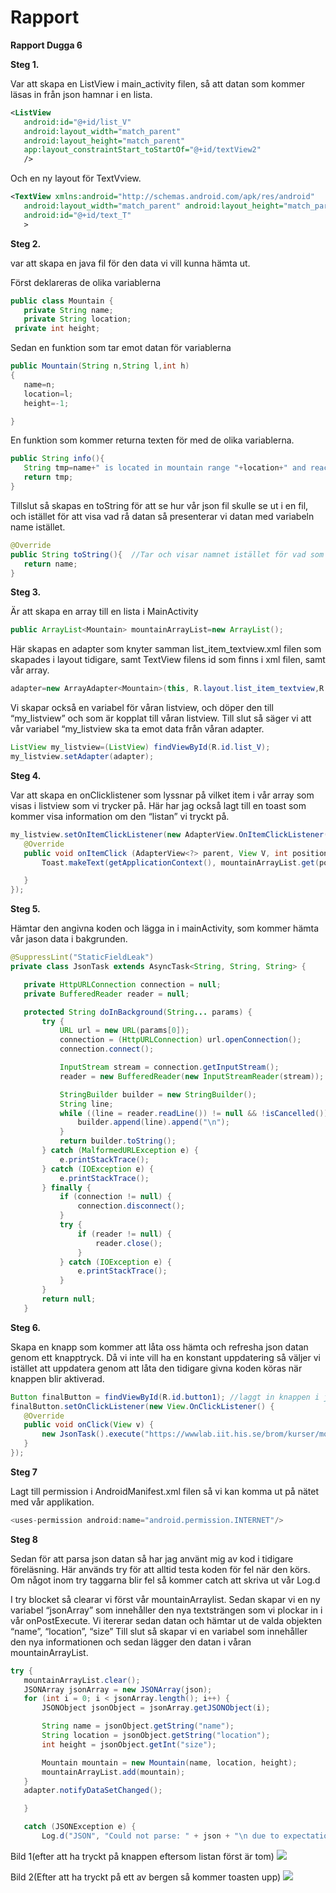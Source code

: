 
# Rapport

**Rapport Dugga 6**


**Steg 1.**

Var att skapa en ListView i main_activity filen, så att datan som kommer läsas in från json hamnar i en lista.

```xml
<ListView
   android:id="@+id/list_V"
   android:layout_width="match_parent"
   android:layout_height="match_parent"
   app:layout_constraintStart_toStartOf="@+id/textView2"
   />
```
Och en ny layout för TextVview.
```xml
<TextView xmlns:android="http://schemas.android.com/apk/res/android"
   android:layout_width="match_parent" android:layout_height="match_parent"
   android:id="@+id/text_T"
   >
```
**Steg 2.**

var att skapa en java fil för den data vi vill kunna hämta ut.

Först deklareras de olika variablerna
```java
public class Mountain {
   private String name;
   private String location;
 private int height;
```
Sedan en funktion som tar emot datan för variablerna
```java
public Mountain(String n,String l,int h)
{
   name=n;
   location=l;
   height=-1;

}
```
En funktion som kommer returna texten för med de olika variablerna.

```java
public String info(){
   String tmp=name+" is located in mountain range "+location+" and reaches "+height+"m above sea level."; //Lägger in datan från tidigare funktion till en sträng.
   return tmp;
}
```

Tillslut så skapas en toString för att se hur vår json fil skulle se ut i en fil, och istället för att visa vad rå datan så presenterar vi datan med variabeln name istället.

```java
@Override
public String toString(){  //Tar och visar namnet istället för vad som annars står.
   return name;
}
```
**Steg 3.**

Är att skapa en array till en lista i MainActivity
```java
public ArrayList<Mountain> mountainArrayList=new ArrayList();
```
Här skapas en adapter som knyter samman list_item_textview.xml filen som skapades i layout tidigare, samt TextView filens id som finns i xml filen, samt vår array.
```java
adapter=new ArrayAdapter<Mountain>(this, R.layout.list_item_textview,R.id.text_T,mountainArrayList);
```
Vi skapar också en variabel för våran listview,  och döper den till “my_listview” och som är kopplat till våran listview. Till slut så säger vi att vår variabel “my_listview ska ta emot data från våran adapter.
```java
ListView my_listview=(ListView) findViewById(R.id.list_V);
my_listview.setAdapter(adapter);
```

**Steg 4.**

Var att skapa en onClicklistener som lyssnar på vilket item i vår array som visas i listview som vi trycker på. Här har jag också lagt till en toast som kommer visa information om den “listan” vi tryckt på.
```java
my_listview.setOnItemClickListener(new AdapterView.OnItemClickListener(){
   @Override
   public void onItemClick (AdapterView<?> parent, View V, int position, long id) {
       Toast.makeText(getApplicationContext(), mountainArrayList.get(position).info(),Toast.LENGTH_SHORT).show(); //Skriver ut värdet i mountainArraylist.

   }
});
```

**Steg 5.**

Hämtar den angivna koden och lägga in i mainActivity, som kommer hämta vår jason data i bakgrunden.
```java
@SuppressLint("StaticFieldLeak")
private class JsonTask extends AsyncTask<String, String, String> {

   private HttpURLConnection connection = null;
   private BufferedReader reader = null;

   protected String doInBackground(String... params) {
       try {
           URL url = new URL(params[0]);
           connection = (HttpURLConnection) url.openConnection();
           connection.connect();

           InputStream stream = connection.getInputStream();
           reader = new BufferedReader(new InputStreamReader(stream));

           StringBuilder builder = new StringBuilder();
           String line;
           while ((line = reader.readLine()) != null && !isCancelled()) {
               builder.append(line).append("\n");
           }
           return builder.toString();
       } catch (MalformedURLException e) {
           e.printStackTrace();
       } catch (IOException e) {
           e.printStackTrace();
       } finally {
           if (connection != null) {
               connection.disconnect();
           }
           try {
               if (reader != null) {
                   reader.close();
               }
           } catch (IOException e) {
               e.printStackTrace();
           }
       }
       return null;
   }

```

**Steg 6.**

Skapa en knapp som kommer att låta oss hämta och refresha json datan genom ett knapptryck. Då vi inte vill ha en konstant uppdatering så väljer vi istället att uppdatera genom att låta den tidigare givna koden köras när knappen blir aktiverad.
```java
Button finalButton = findViewById(R.id.button1); //laggt in knappen i java filen.
finalButton.setOnClickListener(new View.OnClickListener() {
   @Override
   public void onClick(View v) {
       new JsonTask().execute("https://wwwlab.iit.his.se/brom/kurser/mobilprog/dbservice/admin/getdataasjson.php?type=brom");
   }
});
```
**Steg 7**

Lagt till permission i AndroidManifest.xml filen så vi kan komma ut på nätet med vår applikation.
```java
<uses-permission android:name="android.permission.INTERNET"/>
```


**Steg 8**

Sedan för att parsa json datan så har jag använt mig av kod i tidigare föreläsning.
Här används try för att alltid testa koden för fel när den körs. Om något inom try taggarna blir fel så kommer catch att skriva ut vår Log.d

I try blocket så clearar vi först vår mountainArraylist.
Sedan skapar vi en ny variabel “jsonArray” som innehåller den nya textsträngen som vi plockar in i vår onPostExecute.
Vi itererar sedan datan och hämtar ut de valda objekten “name”, “location”, “size”
Till slut så skapar vi en variabel som innehåller den nya informationen och sedan lägger den datan i våran mountainArrayList.
```java
try {
   mountainArrayList.clear();
   JSONArray jsonArray = new JSONArray(json);
   for (int i = 0; i < jsonArray.length(); i++) {
       JSONObject jsonObject = jsonArray.getJSONObject(i);

       String name = jsonObject.getString("name");
       String location = jsonObject.getString("location");
       int height = jsonObject.getInt("size");

       Mountain mountain = new Mountain(name, location, height);
       mountainArrayList.add(mountain);
   }
   adapter.notifyDataSetChanged();

   }

   catch (JSONException e) {
       Log.d("JSON", "Could not parse: " + json + "\n due to expectation:" + e);
```

Bild 1(efter att ha tryckt på knappen eftersom listan först är tom)
![](bild1.png)

Bild 2(Efter att ha tryckt på ett av bergen så kommer toasten upp)
![](bild2.png)

